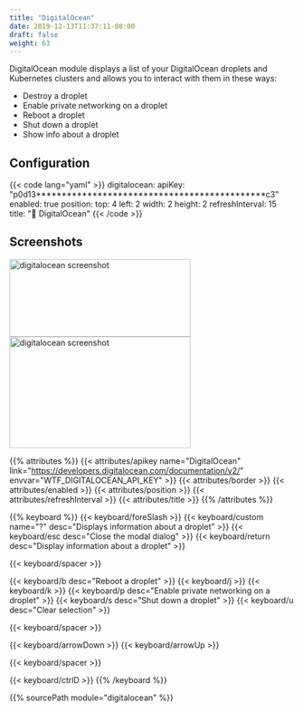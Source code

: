 ```yaml
---
title: "DigitalOcean"
date: 2019-12-13T11:37:11-08:00
draft: false
weight: 63
---
```


DigitalOcean module displays a list of your DigitalOcean droplets and Kubernetes clusters and allows you to interact with them in these ways:

* Destroy a droplet
* Enable private networking on a droplet
* Reboot a droplet
* Shut down a droplet
* Show info about a droplet

## Configuration

{{< code lang="yaml" >}}
digitalocean:
  apiKey: "p0d13*********************************************c3"
  enabled: true
  position:
    top: 4
    left: 2
    width: 2
    height: 2
  refreshInterval: 15
  title: "🦈 DigitalOcean"
{{< /code >}}

## Screenshots

<img src="/imgs/modules/digitalocean.png" class="screenshot" width="320" height="137" alt="digitalocean screenshot" align="left" />
<img src="/imgs/modules/digitalocean_droplet_info.png" class="screenshot" width="320" height="197" alt="digitalocean screenshot" />

{{% attributes %}}
{{< attributes/apikey name="DigitalOcean" link="https://developers.digitalocean.com/documentation/v2/" envvar="WTF_DIGITALOCEAN_API_KEY" >}}
  {{< attributes/border >}}
  {{< attributes/enabled >}}
  {{< attributes/position >}}
  {{< attributes/refreshInterval >}}
  {{< attributes/title >}}
{{% /attributes %}}

{{% keyboard %}}
  {{< keyboard/foreSlash >}}
  {{< keyboard/custom name="?" desc="Displays information about a droplet" >}}
  {{< keyboard/esc desc="Close the modal dialog" >}}
  {{< keyboard/return desc="Display information about a droplet" >}}

  {{< keyboard/spacer >}}

  {{< keyboard/b desc="Reboot a droplet" >}}
  {{< keyboard/j >}}
  {{< keyboard/k >}}
  {{< keyboard/p desc="Enable private networking on a droplet" >}}
  {{< keyboard/s desc="Shut down a droplet" >}}
  {{< keyboard/u desc="Clear selection" >}}

  {{< keyboard/spacer >}}

  {{< keyboard/arrowDown >}}
  {{< keyboard/arrowUp >}}

  {{< keyboard/spacer >}}

  {{< keyboard/ctrlD >}}
{{% /keyboard %}}

{{% sourcePath module="digitalocean" %}}